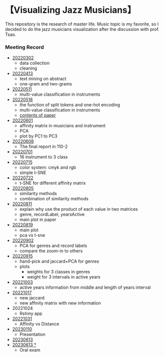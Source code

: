 #  【Visualizing Jazz Musicians】

This repository is the research of master life. Music topic is my favorite, so I decided to do the jazz musicians visualization after the discussion with prof. Tsao. 

###  Meeting Record

* [20220302](https://yihsinlu.github.io/Jazz.io/1110302.html)
  + data collection
  + cleaning
* [20220413](https://yihsinlu.github.io/Jazz.io/1110413.html)
  + text mining on abstract
  + one-gram and two-grams
* [20220511](https://yihsinlu.github.io/Jazz.io/Multi_class_ins.html)
  + multi-value classification in instruments
* [20220518](https://yihsinlu.github.io/Jazz.io/Multi_class_ins_part2.html)
  + the function of split tokens and one-hot encoding
  + multi-value classification in instruments
  + [contents of paper](https://yihsinlu.github.io/yhlu.io/Contents.html)
* [20220601](https://yihsinlu.github.io/Jazz.io/Multi_class_ins_part3.html)
  + affinity matrix in musicians and instrument
  + PCA
  + plot by PC1 to PC3
* [20220608](https://yihsinlu.github.io/Jazz.io/Final_Presentation.html)
  + The final report in 110-2
* [20220701](https://yihsinlu.github.io/Jazz.io/visualizing01.html)
  + 16 instrument to 3 class
* [20220715](https://yihsinlu.github.io/Jazz.io/Color_in_plots.html)
  + color system: cmyk and rgb
  + simple t-SNE
* [20220722](https://yihsinlu.github.io/Jazz.io/Color_in_plots_tsne.html)
  + t-SNE for different affinity matrix
* [20220805](https://yihsinlu.github.io/Jazz.io/CombinationMatrices.html)
  + similarity methods
  + combination of similarity methods
* [20220811](https://yihsinlu.github.io/Jazz.io/DataMatrices.html)
  + explain why use the product of each value in two matrices
  + genre, recordLabel, yearsActive
  + main plot in paper
* [20220819](https://yihsinlu.github.io/Jazz.io/mainplot0819.html)
  + main plot
  + pca vs t-sne
* [20220902](https://yihsinlu.github.io/Jazz.io/20220902.html)
  + PCA for genres and record labels
  + compare the zoom-in to others
* [20220915](https://yihsinlu.github.io/Jazz.io/Sep15meeting.html)
  + hand-pick and jaccard+PCA for genres
  + plots
    - weights for 3 classes in genres
    - weight for 3 intervals in active years
* [20221003](https://yihsinlu.github.io/Jazz.io/Oct03.html)
  + active years information from middle and length of years interval
* [20221017](https://yihsinlu.github.io/Jazz.io/1017.html)
  + new jaccard
  + new affinity matrix with new information
* 20221024
  + Rshiny app
* [20221031](https://yihsinlu.github.io/Jazz.io/1031.html)
  + Affinity vs Distance
* [20230110](https://yihsinlu.github.io/Jazz.io/ThesisPreseentation.html)
  + Presentation
* [20230613](https://yihsinlu.github.io/Jazz.io/OralExam20230613.html)
* [20230613 *](https://yihsinlu.github.io/Jazz.io/OralExam20230613_appendix.html)
  + Oral exam
